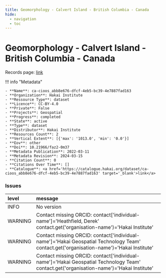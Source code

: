 ```yaml
---
title: Geomorphology - Calvert Island - British Columbia - Canada
hide:
  - navigation
  - toc
---
```


# Geomorphology - Calvert Island - British Columbia - Canada

Records page: <a href='https://catalogue.hakai.org/dataset/ca-cioos_abb8e676-dfcf-4eb5-bc39-4e7887fad163' target='_blank'>link</a>

<div id='map'></div>

!!! info "Metadata"
    
    - **Name**: ca-cioos_abb8e676-dfcf-4eb5-bc39-4e7887fad163 
    - **Organization**: Hakai Institute 
    - **Ressource Type**: dataset 
    - **Licence**: CC-BY-4.0 
    - **Private**: False 
    - **Projects**: Geospatial 
    - **Progress**: completed 
    - **State**: active 
    - **Type**: dataset 
    - **Distributor**: Hakai Institute 
    - **Resources Count**: 2 
    - **Vertical Extent**: [{'max': '1013.0', 'min': '0.0'}] 
    - **Eov**: other 
    - **Doi**: 10.21966/faz2-0m37 
    - **Metadata Publication**: 2022-03-11 
    - **Metadata Revision**: 2024-03-15 
    - **Citation Count**: 0 
    - **Citations Over Time**: [] 
    - **Catalogue**: <a href='https://catalogue.hakai.org/dataset/ca-cioos_abb8e676-dfcf-4eb5-bc39-4e7887fad163' target='_blank'>link</a> 

### Issues

| level   | message                                                                                                                                 |
|:--------|:----------------------------------------------------------------------------------------------------------------------------------------|
| INFO    | No version                                                                                                                              |
| WARNING | Contact missing ORCID: contact['individual-name']='Heathfield, Derek' contact.get('organisation-name')='Hakai Institute'                |
| WARNING | Contact missing ORCID: contact['individual-name']='Hakai Geospatial Technology Team' contact.get('organisation-name')='Hakai Institute' |
| WARNING | Contact missing ORCID: contact['individual-name']='Hakai Geospatial Technology Team' contact.get('organisation-name')='Hakai Institute' |

<script>
   document.addEventListener("DOMContentLoaded", function() {
    var map = L.map('map').setView([51.505, -125.09], 5);
    L.tileLayer('https://tile.openstreetmap.org/{z}/{x}/{y}.png', {
        maxZoom: 19,
        attribution: '&copy; <a href="http://www.openstreetmap.org/copyright">OpenStreetMap</a>'
    }).addTo(map);
    var geojsonFeature = {
        "type": "Feature",
        "properties": {
            "name" : "Geomorphology - Calvert Island - British Columbia - Canada"
        },
        "geometry": {'type': 'Polygon', 'coordinates': [[[-128.2489013671875, 51.40605940499276], [-127.83142089843751, 51.40605940499276], [-127.83142089843751, 51.75934048406748], [-128.2489013671875, 51.75934048406748], [-128.2489013671875, 51.40605940499276]]]}
    }
    L.geoJSON(geojsonFeature).addTo(map);
   })
</script>